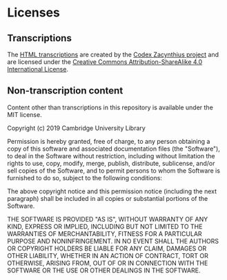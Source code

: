 # Licenses

## Transcriptions

The [HTML transcriptions](./transcription) are created by the [Codex Zacynthius
project][czr] and are licensed under the [Creative Commons
Attribution-ShareAlike 4.0 International License][cc].

[czr]: https://www.birmingham.ac.uk/research/activity/itsee/projects/codex-zacynthius.aspx
[cc]: https://creativecommons.org/licenses/by-sa/4.0/

## Non-transcription content

Content other than transcriptions in this repository is available under the MIT
license.

Copyright (c) 2019 Cambridge University Library

Permission is hereby granted, free of charge, to any person obtaining a copy of
this software and associated documentation files (the "Software"), to deal in
the Software without restriction, including without limitation the rights to
use, copy, modify, merge, publish, distribute, sublicense, and/or sell copies of
the Software, and to permit persons to whom the Software is furnished to do so,
subject to the following conditions:

The above copyright notice and this permission notice (including the next
paragraph) shall be included in all copies or substantial portions of the
Software.

THE SOFTWARE IS PROVIDED "AS IS", WITHOUT WARRANTY OF ANY KIND, EXPRESS OR
IMPLIED, INCLUDING BUT NOT LIMITED TO THE WARRANTIES OF MERCHANTABILITY, FITNESS
FOR A PARTICULAR PURPOSE AND NONINFRINGEMENT. IN NO EVENT SHALL THE AUTHORS OR
COPYRIGHT HOLDERS BE LIABLE FOR ANY CLAIM, DAMAGES OR OTHER LIABILITY, WHETHER
IN AN ACTION OF CONTRACT, TORT OR OTHERWISE, ARISING FROM, OUT OF OR IN
CONNECTION WITH THE SOFTWARE OR THE USE OR OTHER DEALINGS IN THE SOFTWARE.
